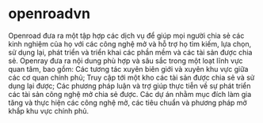openroadvn
==========

Openroad đưa ra một tập hợp các dịch vụ để giúp mọi người chia sẻ các kinh nghiệm của họ với các công nghệ mở và hỗ trợ họ tìm kiếm, lựa chọn, sử dụng lại, phát triển và triển khai các phần mềm và các tài sản được chia sẻ. Openray đưa ra nội dung phù hợp và sâu sắc trong một loạt lĩnh vực quan tâm, bao gồm: Các tương tác xuyên biên giới và xuyên khu vực giữa các cơ quan chính phủ; Truy cập tới một kho các tài sản được chia sẻ và sử dụng lại được; Các phương pháp luận và trợ giúp thực tiễn về sự phát triển các tài sản công nghệ mở chia sẻ được. Các dự án nhằm mục đích làm gia tăng và thực hiện các công nghệ mở, các tiêu chuẩn và phương pháp mở khắp khu vực chính phủ.